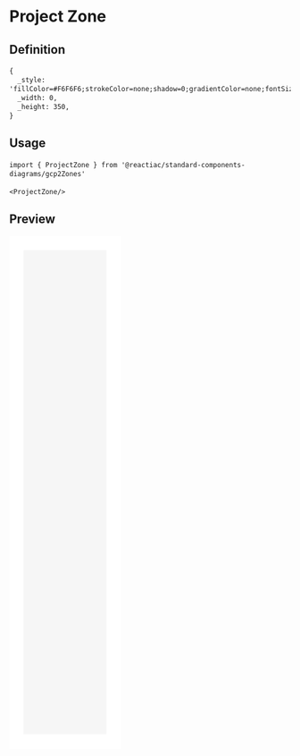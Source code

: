 # Project Zone

## Definition

```
{
  _style: 'fillColor=#F6F6F6;strokeColor=none;shadow=0;gradientColor=none;fontSize=14;align=left;spacing=10;fontColor=#717171;9E9E9E;verticalAlign=top;spacingTop=-4;fontStyle=0;spacingLeft=40;html=1;whiteSpace=wrap;',
  _width: 0,
  _height: 350,
}
```

## Usage

```
import { ProjectZone } from '@reactiac/standard-components-diagrams/gcp2Zones'

<ProjectZone/>
```

## Preview

<img src="./project-zone.png" width="200"/>
